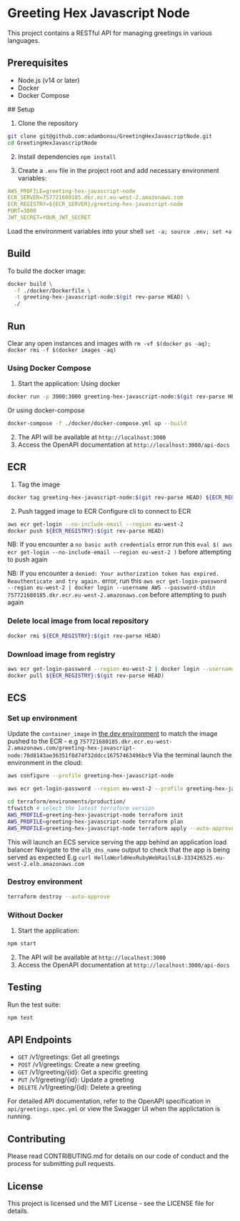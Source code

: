 # Greeting Hex Javascript Node

This project contains a RESTful API for managing greetings in various languages.

## Prerequisites

- Node.js (v14 or later)
- Docker
- Docker Compose

## Setup

1. Clone the repository

```bash
git clone git@github.com:adambonsu/GreetingHexJavascriptNode.git
cd GreetingHexJavascriptNode

```

2. Install dependencies
   `npm install`

3. Create a `.env` file in the project root and add necessary environment variables:

```yaml
AWS_PROFILE=greeting-hex-javascript-node
ECR_SERVER=757721680185.dkr.ecr.eu-west-2.amazonaws.com
ECR_REGISTRY=${ECR_SERVER}/greeting-hex-javascript-node
PORT=3000
JWT_SECRET=YOUR_JWT_SECRET
```

Load the environment variables into your shell
`set -a; source .env; set +a`

## Build

To build the docker image:

```bash
docker build \
  -f ./docker/Dockerfile \
  -t greeting-hex-javascript-node:$(git rev-parse HEAD) \
  ./

```

## Run

Clear any open instances and images with `rm -vf $(docker ps -aq); docker rmi -f $(docker images -aq)`

### Using Docker Compose

1. Start the application:
   Using docker

```bash
docker run -p 3000:3000 greeting-hex-javascript-node:$(git rev-parse HEAD)

```

Or using docker-compose

```bash
docker-compose -f ./docker/docker-compose.yml up --build

```

2. The API will be available at `http://localhost:3000`
3. Access the OpenAPI documentation at `http://localhost:3000/api-docs`

## ECR

1. Tag the image

```bash
docker tag greeting-hex-javascript-node:$(git rev-parse HEAD) ${ECR_REGISTRY}:$(git rev-parse HEAD)
```

2. Push tagged image to ECR
   Configure cli to connect to ECR

```bash
aws ecr get-login --no-include-email --region eu-west-2
docker push ${ECR_REGISTRY}:$(git rev-parse HEAD)
```

NB: If you encounter a `no basic auth credentials` error run this `eval $( aws ecr get-login --no-include-email --region eu-west-2 )` before attempting to push again

NB: If you encounter a `denied: Your authorization token has expired. Reauthenticate and try again.` error, run this `aws ecr get-login-password --region eu-west-2 | docker login --username AWS --password-stdin 757721680185.dkr.ecr.eu-west-2.amazonaws.com` before attempting to push again

### Delete local image from local repository

```bash
docker rmi ${ECR_REGISTRY}:$(git rev-parse HEAD)
```

### Download image from registry

```bash
aws ecr get-login-password --region eu-west-2 | docker login --username AWS --password-stdin ${ECR_REGISTRY}
docker pull ${ECR_REGISTRY}:$(git rev-parse HEAD)

```

## ECS

### Set up environment

Update the `container_image` in [the dev environment](./terraform/environments/dev/main.tf) to match the image pushed to the ECR - e.g `757721680185.dkr.ecr.eu-west-2.amazonaws.com/greeting-hex-javascript-node:76d8143ae36351f8d74f32ddcc16757463496bc9`
Via the terminal launch the environment in the cloud:

```bash
aws configure --profile greeting-hex-javascript-node

aws ecr get-login-password --region eu-west-2 --profile greeting-hex-javascript-node | docker login --username AWS --password-stdin ${ECR_SERVER}

cd terraform/environments/production/
tfswitch # select the latest terraform version
AWS_PROFILE=greeting-hex-javascript-node terraform init
AWS_PROFILE=greeting-hex-javascript-node terraform plan
AWS_PROFILE=greeting-hex-javascript-node terraform apply --auto-approve

```

This will launch an ECS service serving the app behind an application load balancer
Navigate to the `alb_dns_name` output to check that the app is being served as expected
E.g `curl HelloWorldHexRubyWebRailsLB-333426525.eu-west-2.elb.amazonaws.com`

### Destroy environment

```bash
terraform destroy --auto-approve

```

### Without Docker

1. Start the application:

```bash
npm start

```

2. The API will be available at `http://localhost:3000`
3. Access the OpenAPI documentation at `http://localhost:3000/api-docs`

## Testing

Run the test suite:

```bash
npm test

```

## API Endpoints

- `GET` /v1/greetings: Get all greetings
- `POST` /v1/greetings: Create a new greeting
- `GET` /v1/greeting/{id}: Get a specific greeting
- `PUT` /v1/greeting/{id}: Update a greeting
- `DELETE` /v1/greeting/{id}: Delete a greeting

For detailed API documentation, refer to the OpenAPI specification in `api/greetings.spec.yml` or view the Swagger UI when the applictation is running.

## Contributing

Please read CONTRIBUTING.md for details on our code of conduct and the process for submitting pull requests.

## License

This project is licensed und the MIT License - see the LICENSE file for details.
